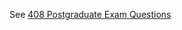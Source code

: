 See [408 Postgraduate Exam Questions](https://github.com/KuangjuX/leetcode#408-postgraduate-exam-questions)